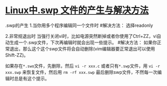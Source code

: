# [Linux中.swp 文件的产生与解决方法](https://blog.csdn.net/qq_42200183/article/details/81531422)

.swp的产生
1.当你用多个程序编辑同一个文件时
#解决方法：
     选择readonly

2.非常规退出时
     当强行关闭vi时，比如电源突然断掉或者你使用了Ctrl+ZZ，vi自动生成一个.swp文件，下次再编辑时就会出现一些提示。
#解决方法：
      如果你正常退出，那么这个这个swp文件将会自动删除(vim编辑器要正常退出可以使用Shift-ZZ)。

如果存在`*.swo`文件，先删除，然后
```vi -r xxx.c```
或者只有`*.swp`文件，用
```vi -r xxx.swp```
来恢复文件，然后用
```rm -rf xxx.swp```
最后删除swp文件，不然每一次编辑时总是有这个提示。
